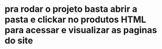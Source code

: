 # pra rodar o projeto basta abrir a pasta e clickar no produtos HTML para acessar e visualizar as paginas do site
